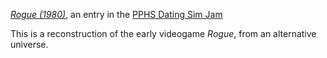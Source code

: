 _[Rogue (1980)]_, an entry in the [PPHS Dating Sim Jam]

This is a reconstruction of the early videogame _Rogue_, from an
alternative universe.

  [Rogue (1980)]: http://yukkurigames.com/pphs/
  [PPHS Dating Sim Jam]: http://electricopolis.net/2013/04/17/pphsjam-roundup-post/
